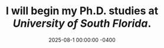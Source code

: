 ---
title: I will begin my Ph.D. studies at <i><b>University of South Florida</i></b>.
date: 2025-08-1 00:00:00 -0400
---